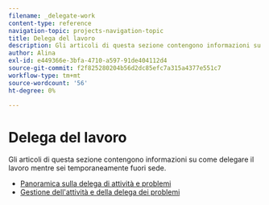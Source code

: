 ```yaml
---
filename: _delegate-work
content-type: reference
navigation-topic: projects-navigation-topic
title: Delega del lavoro
description: Gli articoli di questa sezione contengono informazioni su come delegare il lavoro mentre sei temporaneamente fuori sede.
author: Alina
exl-id: e449366e-3bfa-4710-a597-91de404112d4
source-git-commit: f2f825280204b56d2dc85efc7a315a4377e551c7
workflow-type: tm+mt
source-wordcount: '56'
ht-degree: 0%

---
```


# Delega del lavoro

Gli articoli di questa sezione contengono informazioni su come delegare il lavoro mentre sei temporaneamente fuori sede.

* [Panoramica sulla delega di attività e problemi](../../manage-work/delegate-work/delegate-work-overview.md)
* [Gestione dell&#39;attività e della delega dei problemi](../../manage-work/delegate-work/how-to-delegate-work.md)
